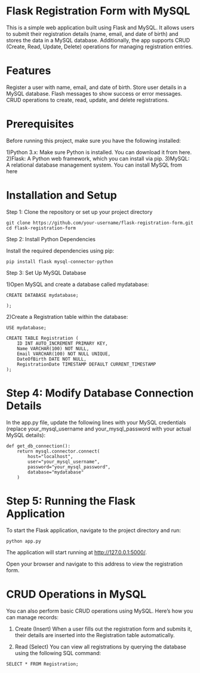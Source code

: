 # Flask Registration Form with MySQL

This is a simple web application built using Flask and MySQL. It allows users to submit their registration details (name, email, and date of birth) and stores the data in a MySQL database. Additionally, the app supports CRUD (Create, Read, Update, Delete) operations for managing registration entries.

# Features
Register a user with name, email, and date of birth.
Store user details in a MySQL database.
Flash messages to show success or error messages.
CRUD operations to create, read, update, and delete registrations.

# Prerequisites
Before running this project, make sure you have the following installed:

1)Python 3.x: Make sure Python is installed. You can download it from here.
2)Flask: A Python web framework, which you can install via pip.
3)MySQL: A relational database management system. You can install MySQL from here

# Installation and Setup

Step 1: Clone the repository or set up your project directory
```
git clone https://github.com/your-username/flask-registration-form.git
cd flask-registration-form 
```
Step 2: Install Python Dependencies

Install the required dependencies using pip:
```
pip install flask mysql-connector-python
```

Step 3: Set Up MySQL Database

1)Open MySQL and create a database called mydatabase:

```
CREATE DATABASE mydatabase;

);
```
2)Create a Registration table within the database:
```
USE mydatabase;

CREATE TABLE Registration (
    ID INT AUTO_INCREMENT PRIMARY KEY,
    Name VARCHAR(100) NOT NULL,
    Email VARCHAR(100) NOT NULL UNIQUE,
    DateOfBirth DATE NOT NULL,
    RegistrationDate TIMESTAMP DEFAULT CURRENT_TIMESTAMP
);

```

# Step 4: Modify Database Connection Details

In the app.py file, update the following lines with your MySQL credentials (replace your_mysql_username and your_mysql_password with your actual MySQL details):
```
def get_db_connection():
    return mysql.connector.connect(
        host="localhost",
        user="your_mysql_username",
        password="your_mysql_password",
        database="mydatabase"
    )

```
# Step 5: Running the Flask Application

To start the Flask application, navigate to the project directory and run:

```
python app.py

```
The application will start running at http://127.0.0.1:5000/.

Open your browser and navigate to this address to view the registration form.

# CRUD Operations in MySQL

You can also perform basic CRUD operations using MySQL. Here’s how you can manage records:

1. Create (Insert)
When a user fills out the registration form and submits it, their details are inserted into the Registration table automatically.

2. Read (Select)
You can view all registrations by querying the database using the following SQL command:

```
SELECT * FROM Registration;

```
